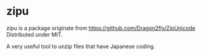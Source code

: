 # zipu

zipu is a package originate from https://github.com/Dragon2fly/ZipUnicode Distributed under MIT. 

A very useful tool to unzip files that have Japanese coding.